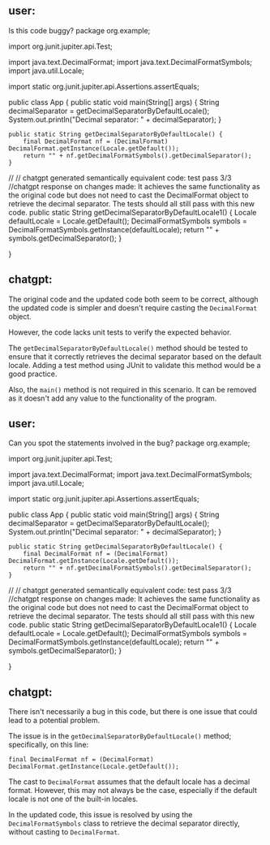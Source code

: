 

## user: 

Is this code buggy?
package org.example;

import org.junit.jupiter.api.Test;

import java.text.DecimalFormat;
import java.text.DecimalFormatSymbols;
import java.util.Locale;

import static org.junit.jupiter.api.Assertions.assertEquals;

public class App {
    public static void main(String[] args) {
        String decimalSeparator = getDecimalSeparatorByDefaultLocale();
        System.out.println("Decimal separator: " + decimalSeparator);
    }

    public static String getDecimalSeparatorByDefaultLocale() {
        final DecimalFormat nf = (DecimalFormat) DecimalFormat.getInstance(Locale.getDefault());
        return "" + nf.getDecimalFormatSymbols().getDecimalSeparator();
    }

//    // chatgpt generated  semantically equivalent code: test pass 3/3
    //chatgpt response on changes made: It achieves the same functionality as the original code but does not need to cast the DecimalFormat object to retrieve the decimal separator. The tests should all still pass with this new code.
    public static String getDecimalSeparatorByDefaultLocale1() {
        Locale defaultLocale = Locale.getDefault();
        DecimalFormatSymbols symbols = DecimalFormatSymbols.getInstance(defaultLocale);
        return "" + symbols.getDecimalSeparator();
    }

}

## chatgpt: 

The original code and the updated code both seem to be correct, although the updated code is simpler and doesn't require casting the `DecimalFormat` object. 

However, the code lacks unit tests to verify the expected behavior. 

The `getDecimalSeparatorByDefaultLocale()` method should be tested to ensure that it correctly retrieves the decimal separator based on the default locale. Adding a test method using JUnit to validate this method would be a good practice. 

Also, the `main()` method is not required in this scenario. It can be removed as it doesn't add any value to the functionality of the program.

## user: 

Can you spot the statements involved in the bug?
package org.example;

import org.junit.jupiter.api.Test;

import java.text.DecimalFormat;
import java.text.DecimalFormatSymbols;
import java.util.Locale;

import static org.junit.jupiter.api.Assertions.assertEquals;

public class App {
    public static void main(String[] args) {
        String decimalSeparator = getDecimalSeparatorByDefaultLocale();
        System.out.println("Decimal separator: " + decimalSeparator);
    }

    public static String getDecimalSeparatorByDefaultLocale() {
        final DecimalFormat nf = (DecimalFormat) DecimalFormat.getInstance(Locale.getDefault());
        return "" + nf.getDecimalFormatSymbols().getDecimalSeparator();
    }

//    // chatgpt generated  semantically equivalent code: test pass 3/3
    //chatgpt response on changes made: It achieves the same functionality as the original code but does not need to cast the DecimalFormat object to retrieve the decimal separator. The tests should all still pass with this new code.
    public static String getDecimalSeparatorByDefaultLocale1() {
        Locale defaultLocale = Locale.getDefault();
        DecimalFormatSymbols symbols = DecimalFormatSymbols.getInstance(defaultLocale);
        return "" + symbols.getDecimalSeparator();
    }

}

## chatgpt: 

There isn't necessarily a bug in this code, but there is one issue that could lead to a potential problem. 

The issue is in the `getDecimalSeparatorByDefaultLocale()` method; specifically, on this line:

```
final DecimalFormat nf = (DecimalFormat) DecimalFormat.getInstance(Locale.getDefault());
```

The cast to `DecimalFormat` assumes that the default locale has a decimal format. However, this may not always be the case, especially if the default locale is not one of the built-in locales. 

In the updated code, this issue is resolved by using the `DecimalFormatSymbols` class to retrieve the decimal separator directly, without casting to `DecimalFormat`.